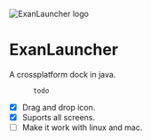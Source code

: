 ![ExanLauncher logo](https://puu.sh/s6gG9/1622eb4d0d.png)
# ExanLauncher
A crossplatform dock in java.

          todo

- [x] Drag and drop icon.
- [x] Suports all screens.
- [ ] Make it work with linux and mac.
